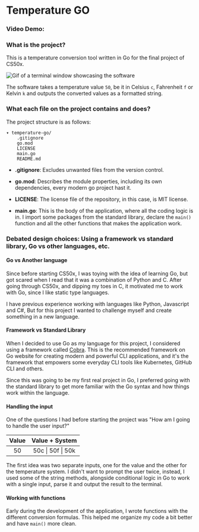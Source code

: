 # Temperature GO
### Video Demo:  <URL HERE>
### What is the project?
This is a temperature conversion tool written in Go for the final project of CS50x.

![Gif of a terminal window showcasing the software](/temperature-go.gif)

The software takes a temperature value `50`, be it in Celsius `c`,
Fahrenheit `f` or Kelvin `k` and outputs the converted values as a formatted string.


### What each file on the project contains and does?
The project structure is as follows:
```
▾ temperature-go/
    .gitignore
    go.mod
    LICENSE
    main.go
    README.md
```
* **.gitignore**: Excludes unwanted files from the version control.


* **go.mod**: Describes the module properties, including its own dependencies, every modern go project hast it.


* **LICENSE**: The license file of the repository, in this case, is MIT license.


* **main.go**: This is the body of the application, where all the coding logic is in. I import some packages from the standard library, 
declare the `main()` function and all the other functions that makes the application work.

### Debated design choices: Using a framework vs standard library, Go vs other languages, etc.

#### Go vs Another language
Since before starting CS50x, I was toying with the idea of learning Go, but got scared when I read that it was
a combination of Python and C.
After going through CS50x, and dipping my toes in C, it motivated me to work with Go, since I like static type languages.

I have previous experience working with languages like Python, Javascript and C#, But for this project I wanted to challenge
myself and create something in a new language.

#### Framework vs Standard Library
When I decided to use Go as my language for this project, I considered using a framework called [Cobra](https://github.com/spf13/cobra).
This is the recommended framework on Go website for creating modern and powerful CLI applications, and
it's the framework that empowers some everyday CLI tools like Kubernetes, GitHub CLI and others.

Since this was going to be my first real project in Go, I preferred going with the standard library to 
get more familiar with the Go syntax and how things work within the language. 

#### Handling the input
One of the questions I had before starting the project was "How am I going to handle the user input?"

| Value |  Value + System   |
|:-----:|:-----------------:|
|  50   | 50c \| 50f \| 50k |

The first idea was two separate inputs, one for the value and the other for the temperature system.
I didn't want to prompt the user twice, instead, I used some of the string methods, alongside conditional logic
in Go to work with a single input, parse it and output the result to the terminal.


#### Working with functions
Early during the development of the application, I wrote functions with the different conversion formulas.
This helped me organize my code a bit better and have `main()` more clean.